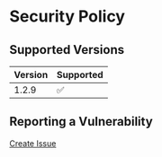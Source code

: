# Security Policy

## Supported Versions

| Version | Supported           |
|---------|---------------------|
| 1.2.9   | :white_check_mark:  |

## Reporting a Vulnerability

[Create Issue](https://github.com/gregoranders/gradle-dependencies-check/issues/new?labels=bug&template=bug_report.md&title=Security+Issue)
